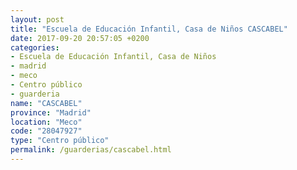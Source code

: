 ```yaml
---
layout: post
title: "Escuela de Educación Infantil, Casa de Niños CASCABEL"
date: 2017-09-20 20:57:05 +0200
categories:
- Escuela de Educación Infantil, Casa de Niños
- madrid
- meco
- Centro público
- guarderia
name: "CASCABEL"
province: "Madrid"
location: "Meco"
code: "28047927"
type: "Centro público"
permalink: /guarderias/cascabel.html
---
```

